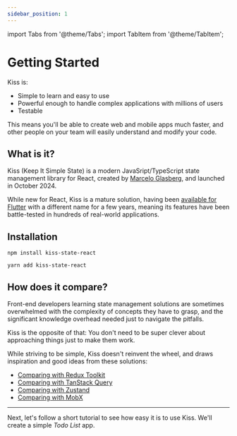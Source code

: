 ```yaml
---
sidebar_position: 1
---
```


import Tabs from '@theme/Tabs';
import TabItem from '@theme/TabItem';

# Getting Started

Kiss is:

* Simple to learn and easy to use
* Powerful enough to handle complex applications with millions of users
* Testable

This means you'll be able to create web and mobile apps much faster,
and other people on your team will easily understand and modify your code.

## What is it?

Kiss (Keep It Simple State) is a modern JavaSript/TypeScript state management library for
React, created by [Marcelo Glasberg](https://github.com/marcglasberg), and launched in October 2024.

While new for React, Kiss is a mature solution,
having been [available for Flutter](https://pub.dev/packages/async_redux) with a different name for a few years,
meaning its features have been battle-tested in hundreds of real-world applications.

## Installation

<Tabs>
<TabItem value="npm" label="npm">

```npm
npm install kiss-state-react
```

</TabItem>
<TabItem value="yarn" label="yarn">

```yarn
yarn add kiss-state-react
```

</TabItem>
</Tabs>

## How does it compare?

Front-end developers learning state management solutions are
sometimes overwhelmed with the complexity of concepts they have to grasp,
and the significant knowledge overhead needed just to navigate the pitfalls.

Kiss is the opposite of that:
You don't need to be super clever about approaching things just to make them work.

While striving to be simple, Kiss doesn't reinvent the wheel,
and draws inspiration and good ideas from these solutions:

* [Comparing with Redux Toolkit](./comparisons/comparing-redux)
* [Comparing with TanStack Query](./comparisons/comparing-tanstack)
* [Comparing with Zustand](./comparisons/comparing-zustand)
* [Comparing with MobX](./comparisons/comparing-mobx)

<hr></hr>

Next, let's follow a short tutorial to see how easy it is to use Kiss.
We'll create a simple _Todo List_ app.

